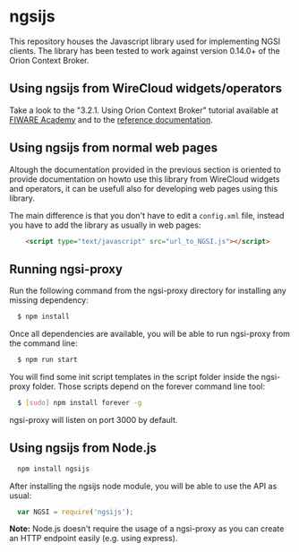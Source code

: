 ngsijs
======

This repository houses the Javascript library used for implementing NGSI
clients. The library has been tested to work against version 0.14.0+ of the
Orion Context Broker.

Using ngsijs from WireCloud widgets/operators
---------------------------------------------

Take a look to the "3.2.1. Using Orion Context Broker" tutorial available at
[FIWARE Academy] and to the [reference documentation].

[FIWARE Academy]: http://edu.fiware.org/course/view.php?id=53#section-3
[reference documentation]: https://wirecloud.readthedocs.org/en/latest/development/ngsi_api/

Using ngsijs from normal web pages
----------------------------------

Altough the documentation provided in the previous section is oriented to
provide documentation on howto use this library from WireCloud widgets and
operators, it can be usefull also for developing web pages using this library.

The main difference is that you don't have to edit a `config.xml` file, instead
you have to add the library as usually in web pages:

```html
    <script type="text/javascript" src="url_to_NGSI.js"></script>
```

Running ngsi-proxy
------------------

Run the following command from the ngsi-proxy directory for installing any
missing dependency:

``` bash
  $ npm install
```

Once all dependencies are available, you will be able to run ngsi-proxy from
the command line:

``` bash
  $ npm run start
```

You will find some init script templates in the script folder inside the
ngsi-proxy folder. Those scripts depend on the forever command line tool:

``` bash
  $ [sudo] npm install forever -g
```

ngsi-proxy will listen on port 3000 by default.

Using ngsijs from Node.js
-------------------------

``` bash
  npm install ngsijs
```

After installing the ngsijs node module, you will be able to use the API as usual:

``` js
  var NGSI = require('ngsijs');
```

**Note:** Node.js doesn't require the usage of a ngsi-proxy as you can create
an HTTP endpoint easily (e.g. using express).
